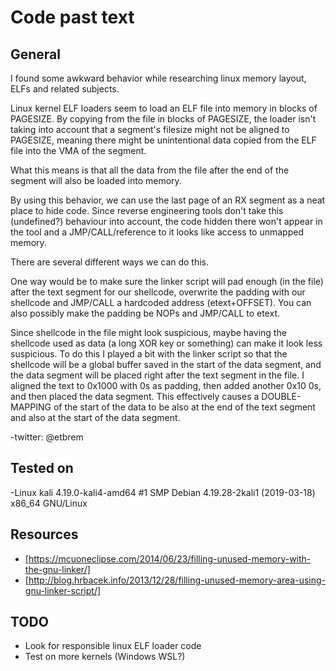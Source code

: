 # Code past text

## General

I found some awkward behavior while researching linux memory layout, ELFs and related subjects.


Linux kernel ELF loaders seem to load an ELF file into memory in blocks of PAGESIZE.
By copying from the file in blocks of PAGESIZE, the loader isn't taking into account that a segment's filesize might not be aligned to PAGESIZE, meaning there might be unintentional data copied from the ELF file into the VMA of the segment.

What this means is that all the data from the file after the end of the segment will also be loaded into memory.

By using this behavior, we can use the last page of an RX segment as a neat place to hide code. Since reverse engineering tools don't take this (undefined?) behaviour into account, the code hidden there won't appear in the tool and a JMP/CALL/reference to it looks like access to unmapped memory.

There are several different ways we can do this.

One way would be to make sure the linker script will pad enough (in the file) after the text segment for our shellcode, overwrite the padding with our shellcode and JMP/CALL a hardcoded address (etext+OFFSET). You can also possibly make the padding be NOPs and JMP/CALL to etext.

Since shellcode in the file might look suspicious, maybe having the shellcode used as data (a long XOR key or something) can make it look less suspicious.
To do this I played a bit with the linker script so that the shellcode will be a global buffer saved in the start of the data segment, and the data segment will be placed right after the text segment in the file. I aligned the text to 0x1000 with 0s as padding, then added another 0x10 0s, and then placed the data segment. This effectively causes a DOUBLE-MAPPING of the start of the data to be also at the end of the text segment and also at the start of the data segment.

-twitter: @etbrem

## Tested on

-Linux kali 4.19.0-kali4-amd64 #1 SMP Debian 4.19.28-2kali1 (2019-03-18) x86_64 GNU/Linux


## Resources

* [https://mcuoneclipse.com/2014/06/23/filling-unused-memory-with-the-gnu-linker/]
* [http://blog.hrbacek.info/2013/12/28/filling-unused-memory-area-using-gnu-linker-script/]


## TODO
- Look for responsible linux ELF loader code
- Test on more kernels (Windows WSL?)
